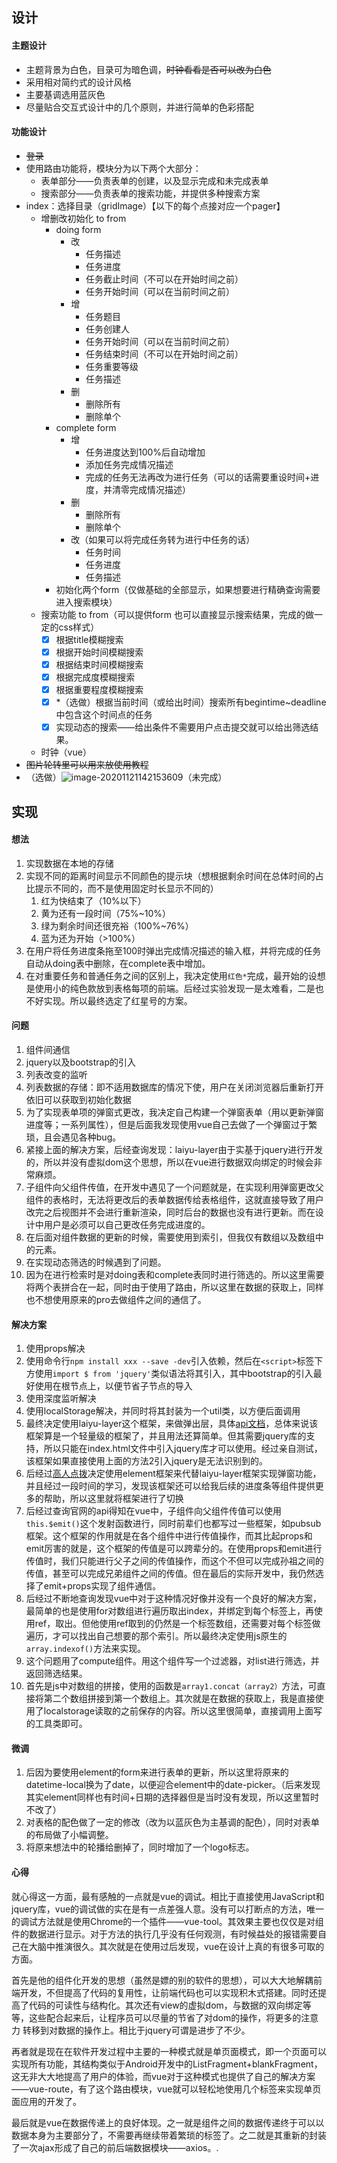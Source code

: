 ## 设计

#### 主题设计

* 主题背景为白色，目录可为暗色调，~~时钟看看是否可以改为白色~~
* 采用相对简约式的设计风格
* 主要基调选用蓝灰色
* 尽量贴合交互式设计中的几个原则，并进行简单的色彩搭配

#### 功能设计

* ~~登录~~
* 使用路由功能将，模块分为以下两个大部分：
  * 表单部分——负责表单的创建，以及显示完成和未完成表单
  * 搜索部分——负责表单的搜索功能，并提供多种搜索方案
* index：选择目录（gridImage）【以下的每个点接对应一个pager】
  * 增删改初始化 to from
    * doing form
      * 改
        * 任务描述
        * 任务进度
        * 任务截止时间（不可以在开始时间之前）
        * 任务开始时间（可以在当前时间之前）
      * 增
        * 任务题目
        * 任务创建人
        * 任务开始时间（可以在当前时间之前）
        * 任务结束时间（不可以在开始时间之前）
        * 任务重要等级
        * 任务描述
      * 删
        * 删除所有
        * 删除单个
    * complete form
      * 增
        * 任务进度达到100%后自动增加
        * 添加任务完成情况描述
        * 完成的任务无法再改为进行任务（可以的话需要重设时间+进度，并清零完成情况描述）
      * 删
        * 删除所有
        * 删除单个
      * 改（如果可以将完成任务转为进行中任务的话）
        * 任务时间
        * 任务进度
        * 任务描述
    * 初始化两个form（仅做基础的全部显示，如果想要进行精确查询需要进入搜索模块）
  * 搜索功能 to from（可以提供form 也可以直接显示搜索结果，完成的做一定的css样式）
    - [x] 根据title模糊搜索
    - [x] 根据开始时间模糊搜索
    - [x] 根据结束时间模糊搜索
    - [x] 根据完成度模糊搜索
    - [x] 根据重要程度模糊搜索
    - [x] *（选做）根据当前时间（或给出时间）搜索所有begintime~deadline中包含这个时间点的任务
    - [x] 实现动态的搜索——给出条件不需要用户点击提交就可以给出筛选结果。
  * 时钟（vue）
* ~~图片轮转里可以用来放使用教程~~
* （选做）![image-20201121142153609](C:\Users\16016\AppData\Roaming\Typora\typora-user-images\image-20201121142153609.png)（未完成）



## 实现

#### 想法

1. 实现数据在本地的存储
2. 实现不同的距离时间显示不同颜色的提示块（想根据剩余时间在总体时间的占比提示不同的，而不是使用固定时长显示不同的）
   1. 红为快结束了（10%以下）
   2. 黄为还有一段时间（75%~10%）
   3. 绿为剩余时间还很充裕（100%~76%）
   4. 蓝为还为开始（>100%）
3. 在用户将任务进度条拖至100时弹出完成情况描述的输入框，并将完成的任务自动从doing表中删除，在complete表中增加。
4. 在对重要任务和普通任务之间的区别上，我决定使用`红色*`完成，最开始的设想是使用小的纯色款放到表格每项的前端。后经过实验发现一是太难看，二是也不好实现。所以最终选定了红星号的方案。

#### 问题

1. 组件间通信
2. jquery以及bootstrap的引入
3. 列表改变的监听
4. 列表数据的存储：即不适用数据库的情况下使，用户在关闭浏览器后重新打开依旧可以获取到初始化数据
5. 为了实现表单项的弹窗式更改，我决定自己构建一个弹窗表单（用以更新弹窗进度等；一系列属性），但是后面我发现使用vue自己去做了一个弹窗过于繁琐，且会遇见各种bug。
6. 紧接上面的解决方案，后经查询发现：laiyu-layer由于实基于jquery进行开发的，所以并没有虚拟dom这个思想，所以在vue进行数据双向绑定的时候会非常麻烦。
7. 子组件向父组件传值，在开发中遇见了一个问题就是，在实现利用弹窗更改父组件的表格时，无法将更改后的表单数据传给表格组件，这就直接导致了用户改完之后视图并不会进行重新渲染，同时后台的数据也没有进行更新。而在设计中用户是必须可以自己更改任务完成进度的。
8. 在后面对组件数据的更新的时候，需要使用到索引，但我仅有数组以及数组中的元素。
9. 在实现动态筛选的时候遇到了问题。
10. 因为在进行检索时是对doing表和complete表同时进行筛选的。所以这里需要将两个表拼合在一起，同时由于使用了路由，所以这里在数据的获取上，同样也不想使用原来的pro去做组件之间的通信了。

#### 解决方案

1. 使用props解决
2. 使用命令行``npm install xxx --save -dev``引入依赖，然后在``<script>``标签下方使用`import $ from 'jquery'`类似语法将其引入，其中bootstrap的引入最好使用在根节点上，以便节省子节点的导入
3. 使用深度监听解决
4. 使用localStorage解决，并同时将其封装为一个util类，以方便后面调用
5. 最终决定使用laiyu-layer这个框架，来做弹出层，具体[api文档](https://www.layui.com/doc/)，总体来说该框架算是一个轻量级的框架了，并且用法还算简单。但其需要jquery库的支持，所以只能在index.html文件中引入jquery库才可以使用。经过亲自测试，该框架如果直接使用上面的方法2引入jquery是无法识别到的。
6. 后经过[高人点拨](https://blog.csdn.net/m0_49159526/article/details/108248658)决定使用element框架来代替laiyu-layer框架实现弹窗功能，并且经过一段时间的学习，发现该框架还可以给我后续的进度条等组件提供更多的帮助，所以这里就将框架进行了切换
7. 后经过查询官网的api得知在vue中，子组件向父组件传值可以使用`this.$emit()`这个发射函数进行，同时前辈们也都写过一些框架，如pubsub框架。这个框架的作用就是在各个组件中进行传值操作，而其比起props和emit厉害的就是，这个框架的传值是可以跨辈分的。在使用props和emit进行传值时，我们只能进行父子之间的传值操作，而这个不但可以完成孙祖之间的传值，甚至可以完成兄弟组件之间的传值。但在最后的实际开发中，我仍然选择了emit+props实现了组件通信。
8. 后经过不断地查询发现vue中对于这种情况好像并没有一个良好的解决方案，最简单的也是使用for对数组进行遍历取出index，并绑定到每个标签上，再使用ref，取出。但他使用ref取到的仍然是一个标签数组，还需要对每个标签做遍历，才可以找出自己想要的那个索引。所以最终决定使用js原生的`array.indexof()`方法来实现。
9. 这个问题用了compute组件。用这个组件写一个过滤器，对list进行筛选，并返回筛选结果。
10. 首先是js中对数组的拼接，使用的函数是`array1.concat（array2）`方法，可直接将第二个数组拼接到第一个数组上。其次就是在数据的获取上，我是直接使用了localstorage读取的之前保存的内容。所以这里很简单，直接调用上面写的工具类即可。

#### 微调

1. 后因为要使用element的form来进行表单的更新，所以这里将原来的datetime-local换为了date，以便迎合element中的date-picker。（后来发现其实element同样也有时间+日期的选择器但是当时没有发现，所以这里暂时不改了）
2. 对表格的配色做了一定的修改（改为以蓝灰色为主基调的配色），同时对表单的布局做了小幅调整。
3. 将原来想法中的轮播给删掉了，同时增加了一个logo标志。

#### 心得

​	就心得这一方面，最有感触的一点就是vue的调试。相比于直接使用JavaScript和jquery库，vue的调试做的实在是有一点差强人意。没有可以打断点的方法，唯一的调试方法就是使用Chrome的一个插件——vue-tool。其效果主要也仅仅是对组件的数据进行显示。对于方法的执行几乎没有任何观测，有时候益处的报错需要自己在大脑中推演很久。其次就是在使用过后发现，vue在设计上真的有很多可取的方面。

​	首先是他的组件化开发的思想（虽然是嫖的别的软件的思想），可以大大地解耦前端开发，不但提高了代码的复用性，让前端代码也可以实现积木式搭建。同时还提高了代码的可读性与结构化。其次还有view的虚拟dom，与数据的双向绑定等等，这些配合起来后，让程序员可以尽量的节省了对dom的操作，将更多的注意力 转移到对数据的操作上。相比于jquery可谓是进步了不少。

​	再者就是现在在软件开发过程中主要的一种模式就是单页面模式，即一个页面可以实现所有功能，其结构类似于Android开发中的ListFragment+blankFragment，这无非大大地提高了用户的体验，而vue对于这种模式也提供了自己的解决方案——vue-route，有了这个路由模块，vue就可以轻松地使用几个标签来实现单页面应用的开发了。

​	最后就是vue在数据传递上的良好体现。之一就是组件之间的数据传递终于可以以数据本身为主要部分了，不需要再继续带着繁琐的标签了。之二就是其重新的封装了一次ajax形成了自己的前后端数据模块——axios。.


